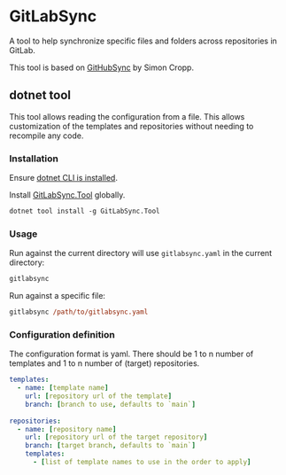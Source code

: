 # GitLabSync

A tool to help synchronize specific files and folders across repositories in GitLab.

This tool is based on [GitHubSync](https://github.com/SimonCropp/GitHubSync) by Simon Cropp.

## dotnet tool

This tool allows reading the configuration from a file. This allows customization of the templates and repositories
without needing to recompile any code.

### Installation

Ensure [dotnet CLI is installed](https://docs.microsoft.com/en-us/dotnet/core/tools/).

Install [GitLabSync.Tool](https://nuget.org/packages/GitLabSync.Tool/) globally.

```ps
dotnet tool install -g GitLabSync.Tool
```

### Usage

Run against the current directory will use `gitlabsync.yaml` in the current directory:

```ps
gitlabsync
```

Run against a specific file:

```ps
gitlabsync /path/to/gitlabsync.yaml
```

### Configuration definition

The configuration format is yaml. There should be 1 to n number of templates and 1 to n number of (target) repositories.

```yaml
templates:
  - name: [template name]
    url: [repository url of the template]
    branch: [branch to use, defaults to `main`]
    
repositories:
  - name: [repository name]
    url: [repository url of the target repository]
    branch: [target branch, defaults to `main`]
    templates:
      - [list of template names to use in the order to apply]
```
